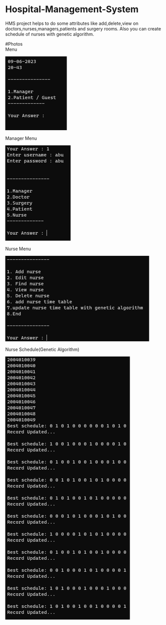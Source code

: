 # Hospital-Management-System

HMS project helps to do some attributes like add,delete,view on doctors,nurses,managers,patients and surgery rooms. Also you can create schedule of nurses with genetic algorithm.

#Photos
<br>
Menu

![Alt text](/images/menu.png)

Manager Menu

![Alt text](/images/managerMenu.png)

Nurse Menu

![Alt text](/images/nurseMenu.png)

Nurse Schedule(Genetic Algorithm)

![Alt text](/images/genetic.png)
